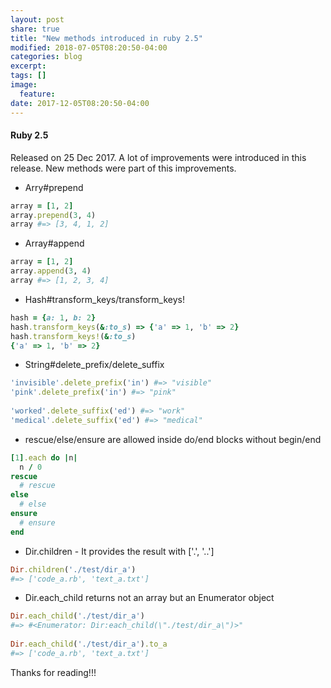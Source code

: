```yaml
---
layout: post
share: true
title: "New methods introduced in ruby 2.5"
modified: 2018-07-05T08:20:50-04:00
categories: blog
excerpt:
tags: []
image:
  feature:
date: 2017-12-05T08:20:50-04:00
---
```


#### Ruby 2.5
Released on 25 Dec 2017. A lot of improvements were introduced in this release. 
New methods were part of this improvements.

* Arry#prepend

```ruby
array = [1, 2]
array.prepend(3, 4)
array #=> [3, 4, 1, 2]
```
* Array#append

```ruby
array = [1, 2]
array.append(3, 4)
array #=> [1, 2, 3, 4]
```

* Hash#transform_keys/transform_keys!

```ruby
hash = {a: 1, b: 2}
hash.transform_keys(&:to_s) => {'a' => 1, 'b' => 2}
hash.transform_keys!(&:to_s)
{'a' => 1, 'b' => 2}
```

* String#delete_prefix/delete_suffix

```ruby
'invisible'.delete_prefix('in') #=> "visible"
'pink'.delete_prefix('in') #=> "pink"
 
'worked'.delete_suffix('ed') #=> "work"
'medical'.delete_suffix('ed') #=> "medical"
```

* rescue/else/ensure are allowed inside do/end blocks without begin/end

```ruby
[1].each do |n|
  n / 0
rescue
  # rescue
else
  # else
ensure
  # ensure
end
```

* Dir.children - It provides the result with ['.', '..']

```ruby
Dir.children('./test/dir_a')
#=> ['code_a.rb', 'text_a.txt']
```

* Dir.each_child returns not an array but an Enumerator object

```ruby
Dir.each_child('./test/dir_a')
#=> #<Enumerator: Dir:each_child(\"./test/dir_a\")>"
 
Dir.each_child('./test/dir_a').to_a
#=> ['code_a.rb', 'text_a.txt']
```

Thanks for reading!!!
